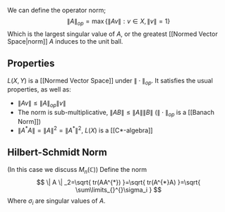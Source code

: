 We can define the operator norm;
$$ \| A \| _{op}=\max \{ \| Av \| :v\in X,\| v \| =1 \} $$
Which is the largest singular value of $A$, or the greatest [[Normed Vector Space|norm]] $A$ induces to the unit ball.
## Properties
$L(X,Y)$ is a [[Normed Vector Space]] under $\| \cdot \|_{op}$. It satisfies the usual properties, as well as:
- $\| Av \|\leq \| A \|_{op}\| v \|$
- The norm is sub-multiplicative, $\| AB \|\leq\| A \|\| B \|$ ($\| \cdot \|_{op}$ is a [[Banach Norm]])
- $\| A^{*}A \|=\| A \|^{2}=\| A^{*} \|^{2}$, $L(X)$ is a [[C*-algebra]]
## Hilbert-Schmidt Norm
(In this case we discuss $M_n(\mathbb{C})$)
Define the norm 
$$
\| A \| _2=\sqrt{ tr(AA^{*}) }=\sqrt{ tr(A^{*}A) }=\sqrt{ \sum\limits_{}^{}\sigma_i }
$$
Where $\sigma_i$ are singular values of $A$.